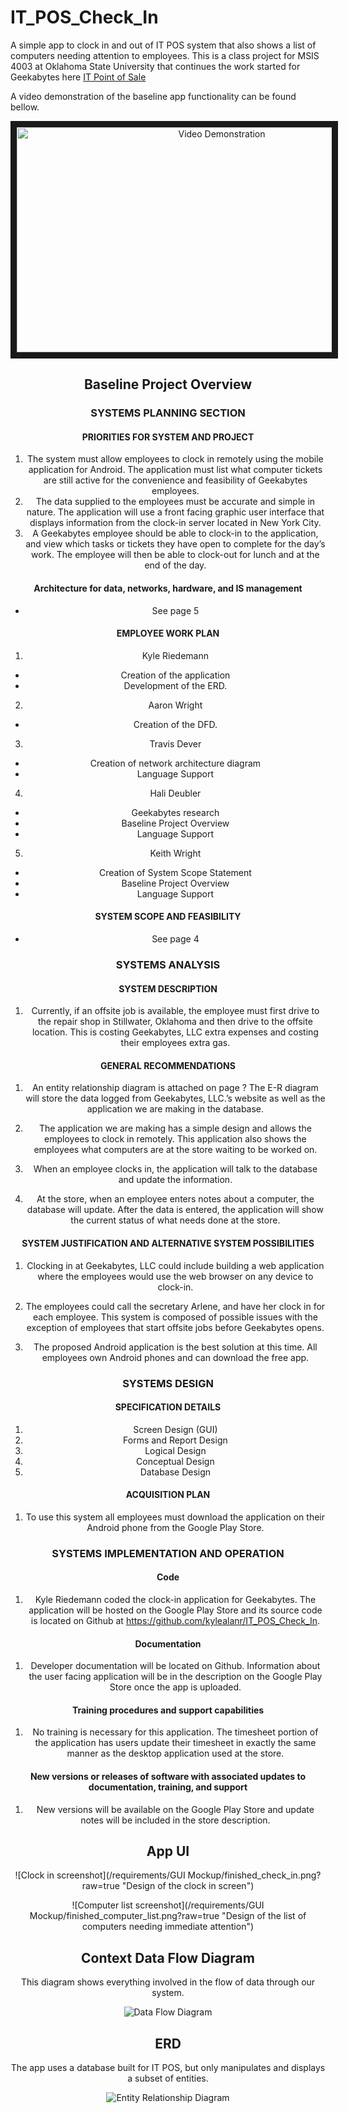 IT_POS_Check_In
===============

A simple app to clock in and out of IT POS system that also shows a list of computers needing attention to employees. This is a class project for MSIS 4003 at Oklahoma State University that continues the work started for Geekabytes here [IT Point of Sale](https://github.com/RyanDawkins/it-point-of-sale)

A video demonstration of the baseline app functionality can be found bellow.

<div align="center">
  <a href="http://www.youtube.com/watch?feature=player_embedded&v=L51B-wW8wlk" target="_blank"><img         src="http://img.youtube.com/vi/L51B-wW8wlk/0.jpg" alt="Video Demonstration" width="640" height="360" border="10"   /></a>
<div/>
<div align="lef" />

## Baseline Project Overview

### SYSTEMS PLANNING SECTION

#### PRIORITIES FOR SYSTEM AND PROJECT

1. The system must allow employees to clock in remotely using the mobile application for Android. The application must list what computer tickets are still active for the convenience and feasibility of Geekabytes employees.  
2. The data supplied to the employees must be accurate and simple in nature. The application will use a front facing graphic user interface that displays information from the clock-in server located in New York City. 
3. A Geekabytes employee should be able to clock-in to the application, and view which tasks or tickets they have open to complete for the day’s work. The employee will then be able to clock-out for lunch and at the end of the day.

#### Architecture for data, networks, hardware, and IS management 
- See page 5

#### EMPLOYEE WORK PLAN

1. Kyle Riedemann
 - Creation of the application
 - Development of the ERD.

2. Aaron Wright
  - Creation of the DFD.

3. Travis Dever
  - Creation of network architecture diagram
  - Language Support

4. Hali Deubler
  - Geekabytes research
  - Baseline Project Overview
  - Language Support

5. Keith Wright
  - Creation of System Scope Statement
  - Baseline Project Overview
  - Language Support

#### SYSTEM SCOPE AND FEASIBILITY
- See page 4

### SYSTEMS ANALYSIS

#### SYSTEM DESCRIPTION

1. Currently, if an offsite job is available, the employee must first drive to the repair shop in Stillwater, Oklahoma and then drive to the offsite location. This is costing Geekabytes, LLC extra expenses and costing their employees extra gas.

#### GENERAL RECOMMENDATIONS

1. An entity relationship diagram is attached on page ? The E-R diagram will store the data logged from Geekabytes, LLC.’s website as well as the application we are making in the database.

2. The application we are making has a simple design and allows the employees to clock in remotely. This application also shows the employees what computers are at the store waiting to be worked on.

3. When an employee clocks in, the application will talk to the database and update the information. 

4. At the store, when an employee enters notes about a computer, the database will update. After the data is entered, the application will show the current status of what needs done at the store.

#### SYSTEM JUSTIFICATION AND ALTERNATIVE SYSTEM POSSIBILITIES 

1. Clocking in at Geekabytes, LLC could include building a web application where the employees would use the web browser on any device to clock-in. 

2. The employees could call the secretary Arlene, and have her clock in for each employee. This system is composed of possible issues with the exception of employees that start offsite jobs before Geekabytes opens. 

3. The proposed Android application is the best solution at this time. All employees own Android phones and can download the free app. 

### SYSTEMS DESIGN

#### SPECIFICATION DETAILS

1. Screen Design (GUI)
2. Forms and Report Design
3. Logical Design
4. Conceptual Design
5. Database Design

#### ACQUISITION PLAN

1. To use this system all employees must download the application on their Android phone from the Google Play Store. 

### SYSTEMS IMPLEMENTATION AND OPERATION

#### Code
1. Kyle Riedemann coded the clock-in application for Geekabytes. The application will be hosted on the Google Play Store and its source code is located on Github at https://github.com/kylealanr/IT_POS_Check_In.

#### Documentation
1. Developer documentation will be located on Github. Information about the user facing application will be in the description on the Google Play Store once the app is uploaded.

#### Training procedures and support capabilities
1. No training is necessary for this application. The timesheet portion of the application has users update their timesheet in exactly the same manner as the desktop application used at the store. 

#### New versions or releases of software with associated updates to documentation, training, and support
1. New versions will be available on the Google Play Store and update notes will be included in the store description.

## App UI

![Clock in screenshot](/requirements/GUI Mockup/finished_check_in.png?raw=true "Design of the clock in screen")

![Computer list screenshot](/requirements/GUI Mockup/finished_computer_list.png?raw=true "Design of the list of computers needing immediate attention")

## Context Data Flow Diagram

This diagram shows everything involved in the flow of data through our system.

![Data Flow Diagram](/requirements/DFD/MSIS4003ProjectDFD.png?raw=true "DFD of entire system")

## ERD

The app uses a database built for IT POS, but only manipulates and displays a subset of entities.

![Entity Relationship Diagram](/requirements/ERD/ERD0-92.png?raw=true "")
